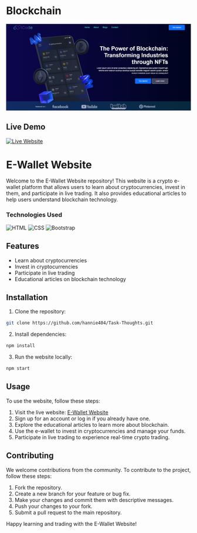 # Blockchain
<img src="./assets/home page.jpg" alt="home page">

## Live Demo

[![Live Website](https://img.shields.io/badge/Click%20Me-Live%20Website-blue?style=for-the-badge)](https://hannie404.github.io/blockchain/)


# E-Wallet Website

Welcome to the E-Wallet Website repository! This website is a crypto e-wallet platform that allows users to learn about cryptocurrencies, invest in them, and participate in live trading. It also provides educational articles to help users understand blockchain technology.

### Technologies Used

![HTML](https://img.shields.io/badge/HTML5-E34F26?logo=html5&logoColor=white&style=flat-square)
![CSS](https://img.shields.io/badge/CSS3-1572B6?logo=css3&logoColor=white&style=flat-square)
![Bootstrap](https://img.shields.io/badge/Bootstrap-563D7C?logo=bootstrap&logoColor=white&style=flat-square)

## Features
- Learn about cryptocurrencies
- Invest in cryptocurrencies
- Participate in live trading
- Educational articles on blockchain technology

## Installation
1. Clone the repository:
```bash
git clone https://github.com/hannie404/Task-Thoughts.git
```
2. Install dependencies:
```bash
npm install
```

3. Run the website locally:
```bash
npm start
```

## Usage
To use the website, follow these steps:

1. Visit the live website: [E-Wallet Website](https://hannie404.github.io/blockchain/)
2. Sign up for an account or log in if you already have one.
3. Explore the educational articles to learn more about blockchain.
4. Use the e-wallet to invest in cryptocurrencies and manage your funds.
5. Participate in live trading to experience real-time crypto trading.

## Contributing
We welcome contributions from the community. To contribute to the project, follow these steps:

1. Fork the repository.
2. Create a new branch for your feature or bug fix.
3. Make your changes and commit them with descriptive messages.
4. Push your changes to your fork.
5. Submit a pull request to the main repository.

Happy learning and trading with the E-Wallet Website!


<!-- 
    I coded this website the day when the mini project was announced.
    Back then, bootstrap wasn't introduced to us yet.

    You will notice how untidy was my home page, I tried to make it
    responsive using css only. That's why it wasn't coded well. Nevertheless,
    I achieved my desired output even if it wasn't the best.

    As you may notice, I used the nav area and the footer area as my template for the other pages so that I don't have to code it again. Both are also messed up because of the same reason.

    I am planning to fix my home page but due to the shortage of the given days
    to make this mini project, I decided to prioritize making the other pages.
    I am planning to fix this soon when I have time.

    Thankfully, with the help of using bootstrap, I managed to make the other pages more responsive and easy without making long css styles.
 -->

